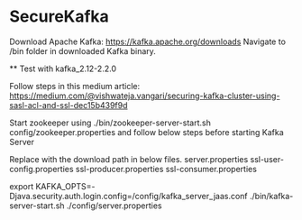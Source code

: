 # SecureKafka
Download Apache Kafka: https://kafka.apache.org/downloads
Navigate to /bin folder in downloaded Kafka binary.

** Test with  kafka_2.12-2.2.0 


Follow steps in this medium article:
https://medium.com/@vishwateja.vangari/securing-kafka-cluster-using-sasl-acl-and-ssl-dec15b439f9d

Start zookeeper using ./bin/zookeeper-server-start.sh config/zookeeper.properties
and follow below steps before starting Kafka Server

Replace <kafka-binary-dir> with the download path in below files.
server.properties
ssl-user-config.properties
ssl-producer.properties
ssl-consumer.properties

export KAFKA_OPTS=-Djava.security.auth.login.config=<kafka-binary-dir>/config/kafka_server_jaas.conf
./bin/kafka-server-start.sh ./config/server.properties
